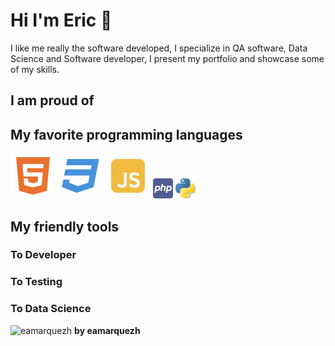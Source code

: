 # Hi I'm Eric 👋
I like me really the software developed, I specialize in QA software, Data Science and Software developer, I present my portfolio and showcase some of my skills.

## I am proud of 

## My favorite programming languages
![html](html5-fill.svg)
![css](css3-fill.svg)
![js](javascript-fill.svg)
![js](php.png)
![js](python.png)

## My friendly tools
### To Developer 
### To Testing
### To Data Science
![eamarquezh](https://robohash.org/eamarquezh)
**by eamarquezh**
